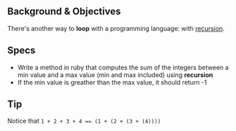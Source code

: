 ## Background & Objectives

There's another way to **loop** with a programming language: with [recursion](http://stackoverflow.com/questions/6418017/what-is-ruby-recursion-and-how-does-it-work).

## Specs

- Write a method in ruby that computes the sum of the integers between a min value and a max value (min and max included) using **recursion**
- If the min value is greather than the max value, it should return -1

## Tip

Notice that `1 + 2 + 3 + 4 == (1 + (2 + (3 + (4))))`
